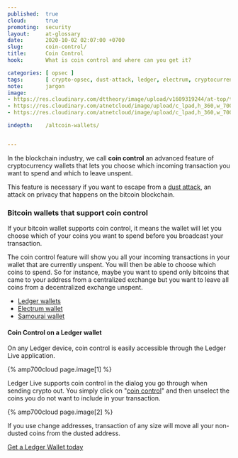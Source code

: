 ```yaml
---
published:  true
cloud:      true
promoting:  security
layout:     at-glossary
date:       2020-10-02 02:07:00 +0700
slug:       coin-control/
title:      Coin Control
hook:       What is coin control and where can you get it?

categories: [ opsec ]
tags:       [ crypto-opsec, dust-attack, ledger, electrum, cryptocurrency-wallet, crypto-tools]
note:       jargon
image:      
- https://res.cloudinary.com/dttheory/image/upload/v1609319244/at-top/tools/howto-pay-with-btc.jpg
- https://res.cloudinary.com/atnetcloud/image/upload/c_lpad,h_360,w_700/v1601626705/atnet/_glossary/Screenshot_2020-09-08_at_15.51.09_ele277.jpg
- https://res.cloudinary.com/atnetcloud/image/upload/c_lpad,h_360,w_700/v1601626722/atnet/_glossary/Screenshot_2020-09-08_at_17.14.56_l40exk.jpg

indepth:    /altcoin-wallets/


---
```


In the blockchain industry, we call **coin control** an advanced feature of cryptocurrency wallets that lets you choose which incoming transaction you want to spend and which to leave unspent.

This feature is necessary if you want to escape from a [dust attack](/glossary/dust-attack/), an attack on privacy that happens on the bitcoin blockchain.

<!--more-->

### Bitcoin wallets that support coin control

If your bitcoin wallet supports coin control, it means the wallet will let you choose which of your coins you want to spend before you broadcast your transaction.

The coin control feature will show you all your incoming transactions in your wallet that are currently unspent. You will then be able to choose which coins to spend. So for instance, maybe you want to spend only bitcoins that came to your address from a centralized exchange but you want to leave all coins from a decentralized exchange unspent.

* [Ledger wallets](http://bit.ly/lnx-2020)
* [Electrum wallet](/glossary/electrum/)
* [Samourai wallet](/samourai-wallet-bitcoin-anonymity/)

#### Coin Control on a Ledger wallet

On any Ledger device, coin control is easily accessible through the Ledger Live application.

{% amp700cloud page.image[1] %}

Ledger Live supports coin control in the dialog you go through when sending crypto out. You simply click on "[coin control](/glossary/coin-control/)" and then unselect the coins you do not want to include in your transaction.

{% amp700cloud page.image[2] %}

If you use change addresses, transaction of any size will move all your non-dusted coins from the dusted address.

<a href="http://bit.ly/lnx-2020" class="btn">Get a Ledger Wallet today</a>
